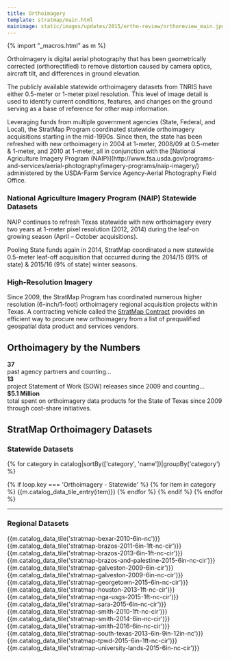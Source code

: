 ```yaml
---
title: Orthoimagery
template: stratmap/main.html
mainimage: static/images/updates/2015/ortho-review/orthoreview_main.jpg
---
```

{% import "_macros.html" as m %}

<div class="container">
<p class="lead">Orthoimagery is digital aerial photography that has been geometrically corrected (orthorectified) to remove distortion caused by camera optics, aircraft tilt, and differences in ground elevation.</p>
<p>The publicly available statewide orthoimagery datasets from TNRIS have either 0.5-meter or 1-meter pixel resolution. This level of image detail is used to identify current conditions, features, and changes on the ground serving as a base of reference for other map information. </p>

<p>Leveraging funds from multiple government agencies (State, Federal, and Local), the StratMap Program coordinated statewide orthoimagery acquisitions starting in the mid-1990s. Since then, the state has been refreshed with new orthoimagery in 2004 at 1-meter, 2008/09 at 0.5-meter & 1-meter, and 2010 at 1-meter, all in conjunction with the [National Agriculture Imagery Program (NAIP)](http://www.fsa.usda.gov/programs-and-services/aerial-photography/imagery-programs/naip-imagery/) administered by the USDA-Farm Service Agency-Aerial Photography Field Office.</p>


<h3>National Agriculture Imagery Program (NAIP) Statewide Datasets</h3>
<p>NAIP continues to refresh Texas statewide with new orthoimagery every two years at 1-meter pixel resolution (2012, 2014) during the leaf-on growing season (April – October acquisitions). </p>

<p>Pooling State funds again in 2014, StratMap coordinated a new statewide 0.5-meter leaf-off acquisition that occurred during the 2014/15 (91% of state) & 2015/16 (9% of state) winter seasons.</p>

<h3>High-Resolution Imagery </h3>

Since 2009, the StratMap Program has coordinated numerous higher resolution (6-inch/1-foot) orthoimagery regional acquisition projects within Texas. A contracting vehicle called the [StratMap Contract](stratmap/stratmap-contracts) provides an efficient way to procure new orthoimagery from a list of prequalified geospatial data product and services vendors.

</div>

<section id="stratmap-by-the-numbers" class="ortho-numbers">
    <div class="container">
      <h2>Orthoimagery by the Numbers</h2>
        <div class="row">
            <div class="col-sm-4">
              <strong>37</strong><br> past agency partners and counting...
            </div>
            <div class="col-sm-4">
              <strong>13</strong><br> project Statement of Work (SOW) releases since 2009 and counting...
            </div>
            <div class="col-sm-4">
              <strong>$5.1 Million</strong><br> total spent on orthoimagery data products for the State of Texas since 2009 through cost-share initiatives.
            </div>
            <!-- <div class="col-xs-12">
              Timeline? --- StratMap Program direct funding over time
            </div> --> 
          </div>
      </div>
</section>
<div class="container">

<h2>StratMap Orthoimagery Datasets</h2>

<h3>Statewide Datasets</h3>

{% for category in catalog|sortBy(['category', 'name'])|groupBy('category') %}
  
  {% if loop.key === 'Orthoimagery - Statewide' %}
      {% for item in category %}
        {{m.catalog_data_tile_entry(item)}}
      {% endfor %}
    {% endif %}
{% endfor %}

<hr class="clearfix">

<h3>Regional Datasets</h3>

{{m.catalog_data_tile('stratmap-bexar-2010-6in-nc')}}
{{m.catalog_data_tile('stratmap-brazos-2011-6in-1ft-nc-cir')}}
{{m.catalog_data_tile('stratmap-brazos-2013-6in-1ft-nc-cir')}}
{{m.catalog_data_tile('stratmap-brazos-and-palestine-2015-6in-nc-cir')}}
{{m.catalog_data_tile('stratmap-galveston-2009-6in-cir')}}
{{m.catalog_data_tile('stratmap-galveston-2009-6in-nc-cir')}}
{{m.catalog_data_tile('stratmap-georgetown-2015-6in-nc-cir')}}
{{m.catalog_data_tile('stratmap-houston-2013-1ft-nc-cir')}}
{{m.catalog_data_tile('stratmap-nga-usgs-2015-1ft-nc-cir')}}
{{m.catalog_data_tile('stratmap-sara-2015-6in-nc-cir')}}
{{m.catalog_data_tile('stratmap-smith-2010-1ft-nc-cir')}}
{{m.catalog_data_tile('stratmap-smith-2014-6in-nc-cir')}}
{{m.catalog_data_tile('stratmap-smith-2016-6in-nc-cir')}}
{{m.catalog_data_tile('stratmap-south-texas-2013-6in-9in-12in-nc')}}
{{m.catalog_data_tile('stratmap-tpwd-2015-6in-1ft-nc-cir')}}
{{m.catalog_data_tile('stratmap-university-lands-2015-6in-nc-cir')}}

</div>
